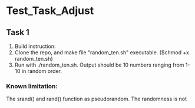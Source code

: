 # Test_Task_Adjust

## Task 1
1. Build instruction: 
1. Clone the repo, and make file "random_ten.sh" executable. ($chmod +x random_ten.sh)
2. Run with ./random_ten.sh. 
Output should be 10 numbers ranging from 1-10 in random order.

### Known limitation:
The srand() and rand() function as pseudorandom. The randomness is not 
